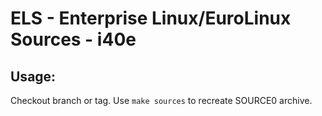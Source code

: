 # ELS - Enterprise Linux/EuroLinux Sources - i40e
 
## Usage:
  Checkout branch or tag. Use `make sources` to recreate  SOURCE0 archive.
